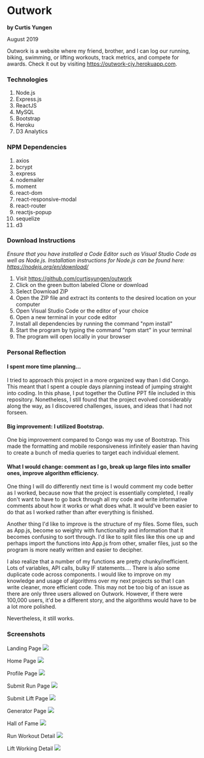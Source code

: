 # Outwork
**by Curtis Yungen**

August 2019

Outwork is a website where my friend, brother, and I can log our running, biking, swimming, or lifting workouts, track metrics, and compete for awards. Check it out by visiting https://outwork-cjy.herokuapp.com.

### Technologies
1) Node.js
2) Express.js
3) ReactJS
4) MySQL
5) Bootstrap
6) Heroku
7) D3 Analytics

### NPM Dependencies
1) axios
2) bcrypt
3) express
4) nodemailer 
5) moment
6) react-dom
7) react-responsive-modal
8) react-router
9) reactjs-popup
10) sequelize
11) d3

### Download Instructions

*Ensure that you have installed a Code Editor such as Visual Studio Code as well as Node.js.
Installation instructions for Node.js can be found here: https://nodejs.org/en/download/*

1) Visit https://github.com/curtisyungen/outwork
2) Click on the green button labeled Clone or download
3) Select Download ZIP
4) Open the ZIP file and extract its contents to the desired location on your computer
5) Open Visual Studio Code or the editor of your choice
6) Open a new terminal in your code editor
7) Install all dependencies by running the command "npm install"
8) Start the program by typing the command "npm start" in your terminal
9) The program will open locally in your browser

### Personal Reflection

#### I spent more time planning...
I tried to approach this project in a more organized way than I did Congo. This meant that I spent a couple days planning instead of jumping straight into coding. In this phase, I put together the Outline PPT file included in this repository. Nonetheless, I still found that the project evolved considerably along the way, as I discovered challenges, issues, and ideas that I had not forseen. 

#### Big improvement: I utilized Bootstrap.
One big improvement compared to Congo was my use of Bootstrap. This made the formatting and mobile responsiveness infinitely easier than having to create a bunch of media queries to target each individual element.

#### What I would change: comment as I go, break up large files into smaller ones, improve algorithm efficiency.
One thing I will do differently next time is I would comment my code better as I worked, because now that the project is essentially completed, I really don't want to have to go back through all my code and write informative comments about how it works or what does what. It would've been easier to do that as I worked rather than after everything is finished.

Another thing I'd like to improve is the structure of my files. Some files, such as App.js, become so weighty with functionality and information that it becomes confusing to sort through. I'd like to split files like this one up and perhaps import the functions into App.js from other, smaller files, just so the program is more neatly written and easier to decipher. 

I also realize that a number of my functions are pretty chunky/inefficient. Lots of variables, API calls, bulky IF statements.... There is also some duplicate code across components. I would like to improve on my knowledge and usage of algorithms over my next projects so that I can write cleaner, more efficient code. This may not be too big of an issue as there are only three users allowed on Outwork. However, if there were 100,000 users, it'd be a different story, and the algorithms would have to be a lot more polished. 

Nevertheless, it still works. 

### Screenshots

Landing Page
![](Screenshots/landing.png)

Home Page
![](Screenshots/home.png)

Profile Page
![](Screenshots/profile.png)

Submit Run Page
![](Screenshots/run.png)

Submit Lift Page
![](Screenshots/lift.png)

Generator Page
![](Screenshots/generator.png)

Hall of Fame
![](Screenshots/hof.png)

Run Workout Detail
![](Screenshots/runDetail.png)

Lift Working Detail
![](Screenshots/liftDetail.png)

<br/><br/> 
